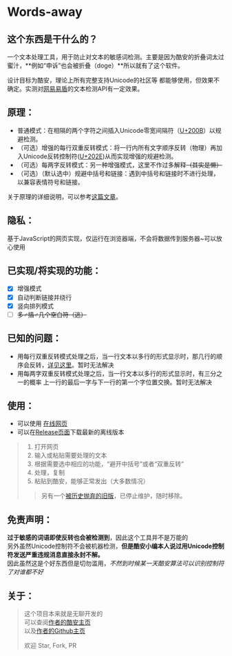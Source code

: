 # Words-away  
## 这个东西是干什么的？
一个文本处理工具，用于防止对文本的敏感词检测。主要是因为酷安的折叠词太过蜜汁，**例如“申诉”也会被折叠（doge）**所以就有了这个软件。

设计目标为酷安，理论上所有完整支持Unicode的社区等 都能够使用，但效果不确定。实测对[网易易盾](https://dun.163.com/product/text-detection)的文本检测API有一定效果。

## 原理：
+ 普通模式：在相隔的两个字符之间插入Unicode零宽间隔符（[U+200B](https://unicode.org/cldr/utility/character.jsp?a=200B)）以规避检测。
+ （可选）增强的每行双重反转模式：将一行内所有文字顺序反转（物理）再加入Unicode反转控制符([U+202E](https://unicode.org/cldr/utility/character.jsp?a=202E))从而实现增强的规避检测。
+ （可选）每两字反转模式：另一种增强模式，这里不作过多解释~~（其实是懒）~~
+ （可选）（默认选中）规避中括号和链接：遇到中括号和链接时不进行处理，以兼容表情符号和链接。

关于原理的详细说明，可以参考[这篇文章](https://blog.texice.xyz/2020/Anti-Text-Detect/)。


## 隐私：
基于JavaScript的网页实现，仅运行在浏览器端，不会将数据传到服务器~可以放心使用
## 已实现/将实现的功能：
+ [x] 增强模式
+ [x] 自动判断链接并绕行
+ [x] 竖向排列模式
+ [ ] ~~多♂插♂几个空白符（逃）~~
## 已知的问题：
+ 用每行双重反转模式处理之后，当一行文本以多行的形式显示时，那几行的顺序会反转，[详见这里](https://blog.texice.xyz/2020/Anti-Text-Detect/#%E4%B8%80%E4%B8%AA%E9%97%AE%E9%A2%98)。暂时无法解决
+ 用每两字双重反转模式处理之后，当一行文本以多行的形式显示时，有三分之一的概率 上一行的最后一字与下一行的第一个字位置交换。暂时无法解决
## 使用：
+ 可以使用 [在线网页](https://wordsaway.texice.xyz/)
+ 可以在[Release页面](https://github.com/NitroRCr/Words-away/releases)下载最新的离线版本
>1. 打开网页  
>2. 输入或粘贴需要处理的文本  
>3. 根据需要选中相应的功能，“避开中括号”或者“双重反转”  
>4. 处理，复制  
>5. 粘贴到酷安，能够正常发出（大多数情况）  
>>另有一个[被历史抛弃的旧版](https://blog.texice.xyz/demo/textmix)，已停止维护，随时移除。
## 免责声明：
**过于敏感的词语即使反转也会被检测到**，因此这个工具并不是万能的  
另外虽然Unicode控制符不会被机器检测，**但是酷安小编本人说过用Unicode控制符发送严重违规消息直接永封不解。**  
因此虽然这是个好东西但是切勿滥用，*不然到时候某一天酷安算法可以识别控制符了对谁都不好*  
## 关于：
>这个项目本来就是无聊开发的  
>可以查阅[作者的酷安主页](http://www.coolapk.com/u/1362352)  
>以及[作者的Github主页](https://github.com/NitroRCr)  
>
>欢迎 Star, Fork, PR

